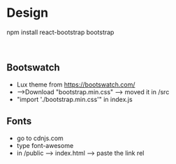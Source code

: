 
# Design 

npm install react-bootstrap bootstrap

<br>

## Bootswatch

- Lux theme from https://bootswatch.com/ <br>
- -->Download "bootstrap.min.css" --> moved it in /src <br>
- "import './bootstrap.min.css'" in index.js

## Fonts

- go to cdnjs.com
- type font-awesome
- in /public --> index.html --> paste the link rel